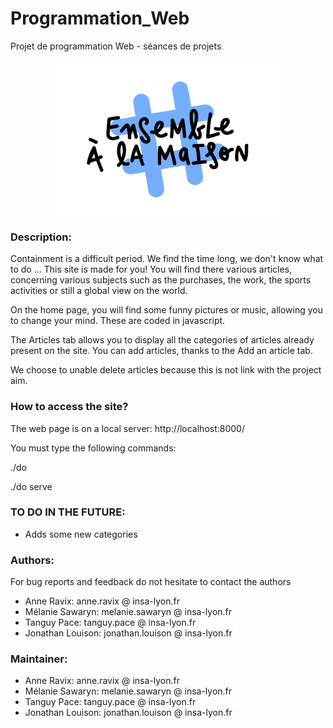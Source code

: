 # Programmation_Web
Projet de programmation Web - séances de projets

<div style="display: flex; justify-content: center;">
 <img src="logo.png" height="250">
</div>


### Description:
Containment is a difficult period. We find the time long, we don't know what to do ... This site is made for you! You will find there various articles, concerning various subjects such as the purchases, the work, the sports activities or still a global view on the world.

On the home page, you will find some funny pictures or music, allowing you to change your mind. These are coded in javascript.

The Articles tab allows you to display all the categories of articles already present on the site. You can add articles, thanks to the Add an article tab.

We choose to unable delete articles because this is not link with the project aim.

### How to access the site?
The web page is on a local server: http://localhost:8000/

You must type the following commands:

./do

./do serve

### TO DO IN THE FUTURE:
* Adds some new categories

### Authors:

For bug reports and feedback do not hesitate to contact the authors

+ Anne Ravix: anne.ravix @ insa-lyon.fr
+ Mélanie Sawaryn: melanie.sawaryn @ insa-lyon.fr
+ Tanguy Pace: tanguy.pace @ insa-lyon.fr
+ Jonathan Louison: jonathan.louison @ insa-lyon.fr

### Maintainer:

+ Anne Ravix: anne.ravix @ insa-lyon.fr
+ Mélanie Sawaryn: melanie.sawaryn @ insa-lyon.fr
+ Tanguy Pace: tanguy.pace @ insa-lyon.fr
+ Jonathan Louison: jonathan.louison @ insa-lyon.fr
